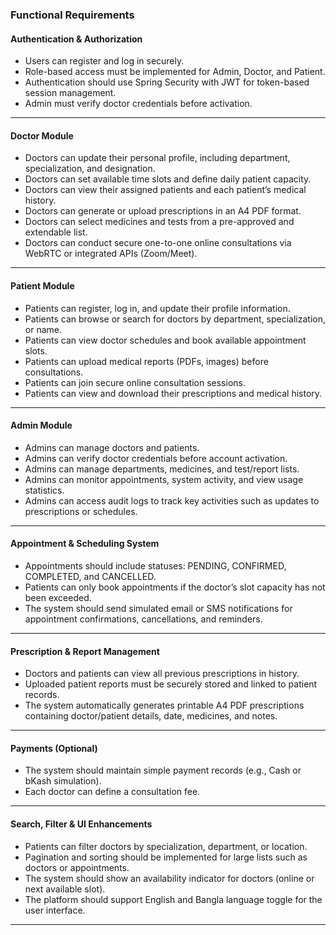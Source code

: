 ### **Functional Requirements**

#### **Authentication & Authorization**

* Users can register and log in securely.
* Role-based access must be implemented for Admin, Doctor, and Patient.
* Authentication should use Spring Security with JWT for token-based session management.
* Admin must verify doctor credentials before activation.

---

#### **Doctor Module**

* Doctors can update their personal profile, including department, specialization, and designation.
* Doctors can set available time slots and define daily patient capacity.
* Doctors can view their assigned patients and each patient’s medical history.
* Doctors can generate or upload prescriptions in an A4 PDF format.
* Doctors can select medicines and tests from a pre-approved and extendable list.
* Doctors can conduct secure one-to-one online consultations via WebRTC or integrated APIs (Zoom/Meet).

---

#### **Patient Module**

* Patients can register, log in, and update their profile information.
* Patients can browse or search for doctors by department, specialization, or name.
* Patients can view doctor schedules and book available appointment slots.
* Patients can upload medical reports (PDFs, images) before consultations.
* Patients can join secure online consultation sessions.
* Patients can view and download their prescriptions and medical history.

---

#### **Admin Module**

* Admins can manage doctors and patients.
* Admins can verify doctor credentials before account activation.
* Admins can manage departments, medicines, and test/report lists.
* Admins can monitor appointments, system activity, and view usage statistics.
* Admins can access audit logs to track key activities such as updates to prescriptions or schedules.

---

#### **Appointment & Scheduling System**

* Appointments should include statuses: PENDING, CONFIRMED, COMPLETED, and CANCELLED.
* Patients can only book appointments if the doctor’s slot capacity has not been exceeded.
* The system should send simulated email or SMS notifications for appointment confirmations, cancellations, and reminders.

---

#### **Prescription & Report Management**

* Doctors and patients can view all previous prescriptions in history.
* Uploaded patient reports must be securely stored and linked to patient records.
* The system automatically generates printable A4 PDF prescriptions containing doctor/patient details, date, medicines, and notes.

---

#### **Payments (Optional)**

* The system should maintain simple payment records (e.g., Cash or bKash simulation).
* Each doctor can define a consultation fee.

---

#### **Search, Filter & UI Enhancements**

* Patients can filter doctors by specialization, department, or location.
* Pagination and sorting should be implemented for large lists such as doctors or appointments.
* The system should show an availability indicator for doctors (online or next available slot).
* The platform should support English and Bangla language toggle for the user interface.

---